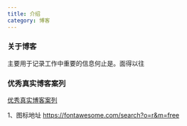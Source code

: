 ```yaml
---
title: 介绍
category: 博客
---
```


### 关于博客

主要用于记录工作中重要的信息何止是。面得以往

### 优秀真实博客案列

[优秀真实博客案列](https://theme-hope.vuejs.press/zh/demo/projects.html#%E4%BD%BF%E7%94%A8-vuepress-theme-hope-%E7%9A%84%E5%8D%9A%E5%AE%A2)



1、图标地址
https://fontawesome.com/search?o=r&m=free
